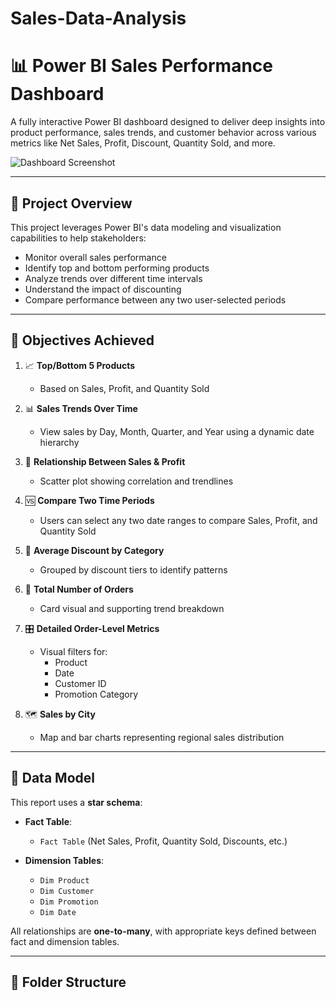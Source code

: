 # Sales-Data-Analysis 
# 📊 Power BI Sales Performance Dashboard

A fully interactive Power BI dashboard designed to deliver deep insights into product performance, sales trends, and customer behavior across various metrics like Net Sales, Profit, Discount, Quantity Sold, and more.

![Dashboard Screenshot](path-to-screenshot.png)

---

## 🚀 Project Overview

This project leverages Power BI's data modeling and visualization capabilities to help stakeholders:

- Monitor overall sales performance
- Identify top and bottom performing products
- Analyze trends over different time intervals
- Understand the impact of discounting
- Compare performance between any two user-selected periods

---

## 📌 Objectives Achieved

1. 📈 **Top/Bottom 5 Products**
   - Based on Sales, Profit, and Quantity Sold

2. 📊 **Sales Trends Over Time**
   - View sales by Day, Month, Quarter, and Year using a dynamic date hierarchy

3. 🔄 **Relationship Between Sales & Profit**
   - Scatter plot showing correlation and trendlines

4. 🆚 **Compare Two Time Periods**
   - Users can select any two date ranges to compare Sales, Profit, and Quantity Sold

5. 🧾 **Average Discount by Category**
   - Grouped by discount tiers to identify patterns

6. 🛒 **Total Number of Orders**
   - Card visual and supporting trend breakdown

7. 🎛️ **Detailed Order-Level Metrics**
   - Visual filters for:
     - Product
     - Date
     - Customer ID
     - Promotion Category

8. 🗺️ **Sales by City**
   - Map and bar charts representing regional sales distribution

---

## 🧱 Data Model

This report uses a **star schema**:

- **Fact Table**:
  - `Fact Table` (Net Sales, Profit, Quantity Sold, Discounts, etc.)

- **Dimension Tables**:
  - `Dim Product`
  - `Dim Customer`
  - `Dim Promotion`
  - `Dim Date`

All relationships are **one-to-many**, with appropriate keys defined between fact and dimension tables.

---

## 📂 Folder Structure

